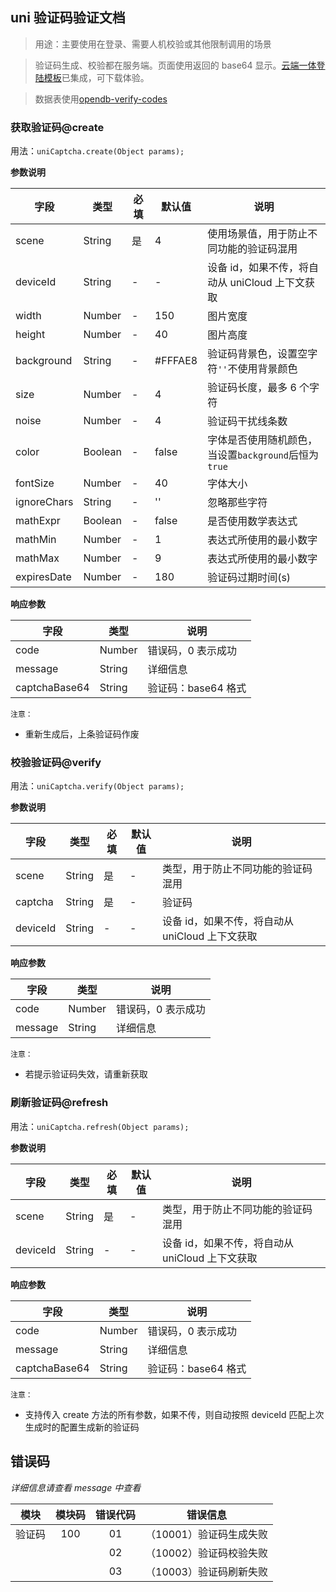 ## uni 验证码验证文档

> 用途：主要使用在登录、需要人机校验或其他限制调用的场景

> 验证码生成、校验都在服务端。页面使用返回的 base64 显示。[云端一体登陆模板](https://ext.dcloud.net.cn/plugin?id=13)已集成，可下载体验。

> 数据表使用[opendb-verify-codes](https://gitee.com/dcloud/opendb/blob/master/collection/opendb-verify-codes/collection.json)

### 获取验证码@create

用法：`uniCaptcha.create(Object params);`

**参数说明**

| 字段        | 类型    | 必填 | 默认值  | 说明                                                 |
| ----------- | ------- | ---- | ------- | ---------------------------------------------------- |
| scene       | String  | 是   | 4       | 使用场景值，用于防止不同功能的验证码混用             |
| deviceId    | String  | -    | -       | 设备 id，如果不传，将自动从 uniCloud 上下文获取      |
| width       | Number  | -    | 150     | 图片宽度                                             |
| height      | Number  | -    | 40      | 图片高度                                             |
| background  | String  | -    | #FFFAE8 | 验证码背景色，设置空字符`''`不使用背景颜色           |
| size        | Number  | -    | 4       | 验证码长度，最多 6 个字符                            |
| noise       | Number  | -    | 4       | 验证码干扰线条数                                     |
| color       | Boolean | -    | false   | 字体是否使用随机颜色，当设置`background`后恒为`true` |
| fontSize    | Number  | -    | 40      | 字体大小                                             |
| ignoreChars | String  | -    | ''      | 忽略那些字符                                         |
| mathExpr    | Boolean | -    | false   | 是否使用数学表达式                                   |
| mathMin     | Number  | -    | 1       | 表达式所使用的最小数字                               |
| mathMax     | Number  | -    | 9       | 表达式所使用的最小数字                               |
| expiresDate | Number  | -    | 180     | 验证码过期时间(s)                                    |

**响应参数**

| 字段          | 类型   | 说明                |
| ------------- | ------ | ------------------- |
| code          | Number | 错误码，0 表示成功  |
| message       | String | 详细信息            |
| captchaBase64 | String | 验证码：base64 格式 |

`注意：`

- 重新生成后，上条验证码作废

### 校验验证码@verify

用法：`uniCaptcha.verify(Object params);`

**参数说明**

| 字段     | 类型   | 必填 | 默认值 | 说明                                            |
| -------- | ------ | ---- | ------ | ----------------------------------------------- |
| scene    | String | 是   | -      | 类型，用于防止不同功能的验证码混用              |
| captcha  | String | 是   | -      | 验证码                                          |
| deviceId | String | -    | -      | 设备 id，如果不传，将自动从 uniCloud 上下文获取 |

**响应参数**

| 字段    | 类型   | 说明               |
| ------- | ------ | ------------------ |
| code    | Number | 错误码，0 表示成功 |
| message | String | 详细信息           |

`注意：`

- 若提示验证码失效，请重新获取

### 刷新验证码@refresh

用法：`uniCaptcha.refresh(Object params);`

**参数说明**

| 字段     | 类型   | 必填 | 默认值 | 说明                                            |
| -------- | ------ | ---- | ------ | ----------------------------------------------- |
| scene    | String | 是   | -      | 类型，用于防止不同功能的验证码混用              |
| deviceId | String | -    | -      | 设备 id，如果不传，将自动从 uniCloud 上下文获取 |

**响应参数**

| 字段          | 类型   | 说明                |
| ------------- | ------ | ------------------- |
| code          | Number | 错误码，0 表示成功  |
| message       | String | 详细信息            |
| captchaBase64 | String | 验证码：base64 格式 |

`注意：`

- 支持传入 create 方法的所有参数，如果不传，则自动按照 deviceId 匹配上次生成时的配置生成新的验证码

## 错误码

_详细信息请查看 message 中查看_

|  模块  | 模块码 | 错误代码 |        错误信息         |
| :----: | :----: | :------: | :---------------------: |
| 验证码 |  100   |    01    | （10001）验证码生成失败 |
|        |        |    02    | （10002）验证码校验失败 |
|        |        |    03    | （10003）验证码刷新失败 |
